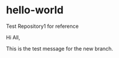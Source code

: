 # hello-world
Test Repository1 for reference

Hi All,

This is the test message for the new branch. 
